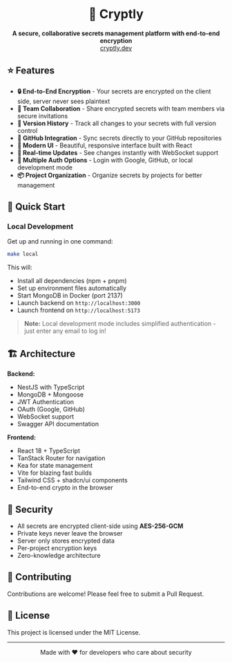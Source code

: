 <div align="center" width="100%">
    <h1>🔐 Cryptly</h1>
</div>

<div align="center">
    <b>A secure, collaborative secrets management platform with end-to-end encryption</b>
</div>

<div align="center">
    <a href="https://cryptly.dev">cryptly.dev</a>
</div>

## ⭐ Features

- **🔒 End-to-End Encryption** - Your secrets are encrypted on the client side, server never sees plaintext
- **👥 Team Collaboration** - Share encrypted secrets with team members via secure invitations
- **📝 Version History** - Track all changes to your secrets with full version control
- **🔄 GitHub Integration** - Sync secrets directly to your GitHub repositories
- **🎨 Modern UI** - Beautiful, responsive interface built with React
- **🚀 Real-time Updates** - See changes instantly with WebSocket support
- **🔑 Multiple Auth Options** - Login with Google, GitHub, or local development mode
- **📦 Project Organization** - Organize secrets by projects for better management

## 🚀 Quick Start

### Local Development

Get up and running in one command:

```bash
make local
```

This will:

- Install all dependencies (npm + pnpm)
- Set up environment files automatically
- Start MongoDB in Docker (port 2137)
- Launch backend on `http://localhost:3000`
- Launch frontend on `http://localhost:5173`

> **Note:** Local development mode includes simplified authentication - just enter any email to log in!

## 🏗️ Architecture

**Backend:**

- NestJS with TypeScript
- MongoDB + Mongoose
- JWT Authentication
- OAuth (Google, GitHub)
- WebSocket support
- Swagger API documentation

**Frontend:**

- React 18 + TypeScript
- TanStack Router for navigation
- Kea for state management
- Vite for blazing fast builds
- Tailwind CSS + shadcn/ui components
- End-to-end crypto in the browser

## 🔐 Security

- All secrets are encrypted client-side using **AES-256-GCM**
- Private keys never leave the browser
- Server only stores encrypted data
- Per-project encryption keys
- Zero-knowledge architecture

## 🤝 Contributing

Contributions are welcome! Please feel free to submit a Pull Request.

## 📝 License

This project is licensed under the MIT License.

---

<div align="center">
    Made with ❤️ for developers who care about security
</div>
